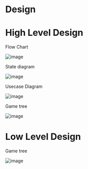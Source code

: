 # Design

# High Level Design

Flow Chart

![image](https://user-images.githubusercontent.com/80813102/114462802-2be10680-9c01-11eb-9914-a7e05da967ab.png)

State diagram

![image](https://user-images.githubusercontent.com/80813102/114464307-369c9b00-9c03-11eb-9199-38cd8bc6668d.png)


Usecase Diagram

![image](https://user-images.githubusercontent.com/80813102/114463933-b83ff900-9c02-11eb-8d71-28b838f69d9b.png)


Game tree

![image](https://user-images.githubusercontent.com/80813102/114462481-ba08bd00-9c00-11eb-8484-d262c6f1d214.png)


# Low Level Design

Game tree

![image](https://user-images.githubusercontent.com/80813102/114462448-ab220a80-9c00-11eb-9c6a-ff39c2630c0f.png)

